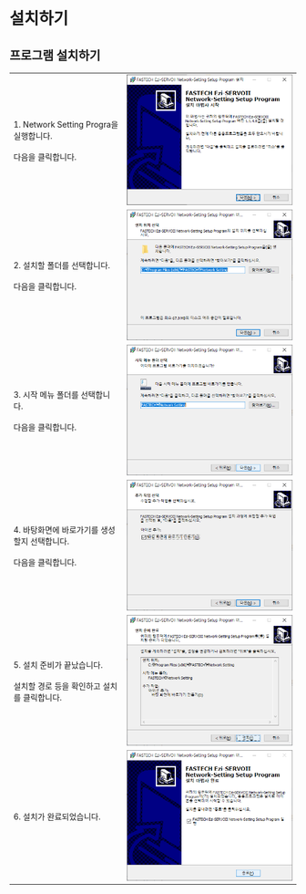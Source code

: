 # 설치하기

## 프로그램 설치하기

|                                                                                 |                                  |
| ------------------------------------------------------------------------------- | -------------------------------: |
| 1. Network Setting Progra을 실행합니다. <br><br>다음을 클릭합니다.              | ![](./assets/Program_Install_0.png) |
| 2. 설치할 폴더를 선택합니다. <br><br>다음을 클릭합니다.                         | ![](./assets/Program_Install_1.png) |
| 3. 시작 메뉴 폴더를 선택합니다. <br><br>다음을 클릭합니다.                      | ![](./assets/Program_Install_2.png) |
| 4. 바탕화면에 바로가기를 생성할지 선택합니다. <br><br>다음을 클릭합니다.        | ![](./assets/Program_Install_3.png) |
| 5. 설치 준비가 끝났습니다. <br><br>설치할 경로 등을 확인하고 설치를 클릭합니다. | ![](./assets/Program_Install_4.png) |
| 6. 설치가 완료되었습니다.                                                       | ![](./assets/Program_Install_6.png) |

